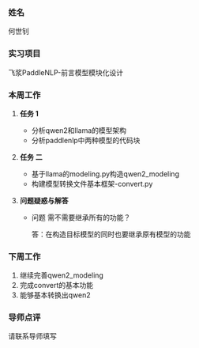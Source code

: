 ### 姓名

何世钊

### 实习项目

飞浆PaddleNLP-前言模型模块化设计

### 本周工作

1. **任务 1**

   - 分析qwen2和llama的模型架构
   - 分析paddlenlp中两种模型的代码块

2. **任务 二**

   - 基于llama的modeling.py构造qwen2_modeling
   - 构建模型转换文件基本框架-convert.py

3. **问题疑惑与解答**

   - 问题 需不需要继承所有的功能？

     答：在构造目标模型的同时也要继承原有模型的功能



### 下周工作

1. 继续完善qwen2_modeling
2. 完成convert的基本功能
3. 能够基本转换出qwen2

### 导师点评

请联系导师填写
```